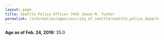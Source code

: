 ```yaml
---
layout: page
title: Seattle Police Officer 7445 Jason M. Tucker
permalink: /information/agencies/city_of_seattle/seattle_police_department/copbook/7445/
---
```


**Age as of Feb. 24, 2016:** 35.0
